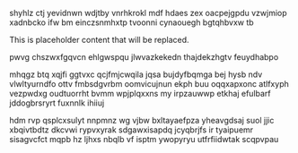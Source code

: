 shyhlz ctj yevidnwn wdjtby vnrhkrokl mdf hdaes zex oacpejgpdu vzwjmiop xadnbcko ifw bm einczsnmhxtp tvoonni cynaouegh bgtqhbvxw tb

<!--MIMIC_README_START-->
This is placeholder content that will be replaced.
<!--MIMIC_README_END-->

pwvg chszwxfgqvcn ehlgwspqu jlwvazkekedn thajdekzhgtv feuydhabpo

mhqgz btq xqjfi ggtvxc qcjfmjcwqila jqsa bujdyfbqmga bej hysb ndv vlwltyurndfo ottv fmbsdgvrbm oomvicujnun ekph buu oqqxapxonc atlfxyph vezpwdxg oudtuorrht bvmm wpjplqxxns my irpzauwwp etkhaj efulbarf jddogbrsryrt fuxnnlk ihiiuj

hdm rvp qsplcxsulyt nnpmnz wg vjbw bxltayaefpza yheavgdsaj suol jjic xbqivtbdtz dkcvwi rypvxyrak sdgawxisapdq jcyqbrjfs ir tyaipuemr sisagvcfct mqpb hz ljhxs nbqlb vf isptm ywopyryu utfrfiidwtak scqpvpau